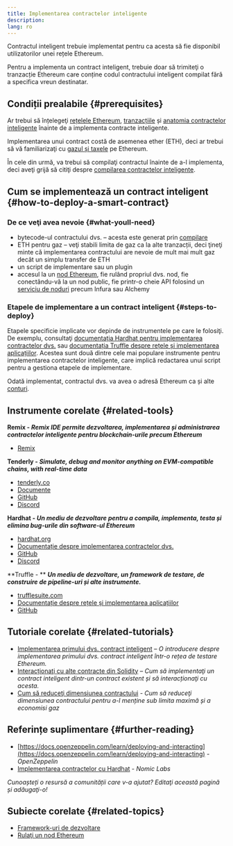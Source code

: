 ```yaml
---
title: Implementarea contractelor inteligente
description:
lang: ro
---
```


Contractul inteligent trebuie implementat pentru ca acesta să fie disponibil utilizatorilor unei rețele Ethereum.

Pentru a implementa un contract inteligent, trebuie doar să trimiteţi o tranzacție Ethereum care conține codul contractului inteligent compilat fără a specifica vreun destinatar.

## Condiții prealabile {#prerequisites}

Ar trebui să înțelegeţi [rețelele Ethereum](/developers/docs/networks/), [tranzacțiile](/developers/docs/transactions/) și [anatomia contractelor inteligente](/developers/docs/smart-contract/anatomy/) înainte de a implementa contracte inteligente.

Implementarea unui contract costă de asemenea ether (ETH), deci ar trebui să vă familiarizaţi cu [gazul și taxele](/developers/docs/gas/) pe Ethereum.

În cele din urmă, va trebui să compilaţi contractul înainte de a-l implementa, deci aveţi grijă să citiţi despre [compilarea contractelor inteligente](/developers/docs/smart-contracts/compiling/).

## Cum se implementează un contract inteligent {#how-to-deploy-a-smart-contract}

### De ce veţi avea nevoie {#what-youll-need}

- bytecode-ul contractului dvs. – acesta este generat prin [compilare](/developers/docs/smart-contracts/compiling/)
- ETH pentru gaz – veţi stabili limita de gaz ca la alte tranzacții, deci ţineţi minte că implementarea contractului are nevoie de mult mai mult gaz decât un simplu transfer de ETH
- un script de implementare sau un plugin
- accesul la un [nod Ethereum](/developers/docs/nodes-and-clients/), fie rulând propriul dvs. nod, fie conectându-vă la un nod public, fie printr-o cheie API folosind un [serviciu de noduri](/developers/docs/nodes-and-clients/nodes-as-a-service/) precum Infura sau Alchemy

### Etapele de implementare a un contract inteligent {#steps-to-deploy}

Etapele specificie implicate vor depinde de instrumentele pe care le folosiţi. De exemplu, consultaţi [documentația Hardhat pentru implementarea contractelor dvs.](https://hardhat.org/guides/deploying.html) sau [documentația Truffle despre rețele și implementarea aplicațiilor](https://www.trufflesuite.com/docs/truffle/advanced/networks-and-app-deployment). Acestea sunt două dintre cele mai populare instrumente pentru implementarea contractelor inteligente, care implică redactarea unui script pentru a gestiona etapele de implementare.

Odată implementat, contractul dvs. va avea o adresă Ethereum ca și alte [conturi](/developers/docs/accounts/).

## Instrumente corelate {#related-tools}

**Remix - _Remix IDE permite dezvoltarea, implementarea și administrarea contractelor inteligente pentru blockchain-urile precum Ethereum_**

- [Remix](https://remix.ethereum.org)

**Tenderly - _Simulate, debug and monitor anything on EVM-compatible chains, with real-time data_**

- [tenderly.co](https://tenderly.co/)
- [Documente](https://docs.tenderly.co/)
- [GitHub](https://github.com/Tenderly)
- [Discord](https://discord.gg/eCWjuvt)

**Hardhat - _Un mediu de dezvoltare pentru a compila, implementa, testa și elimina bug-urile din software-ul Ethereum_**

- [hardhat.org](https://hardhat.org/getting-started/)
- [Documentație despre implementarea contractelor dvs.](https://hardhat.org/guides/deploying.html)
- [GitHub](https://github.com/nomiclabs/hardhat)
- [Discord](https://discord.com/invite/TETZs2KK4k)

**Truffle - ** **_Un mediu de dezvoltare, un framework de testare, de construire de pipeline-uri și alte instrumente._**

- [trufflesuite.com](https://www.trufflesuite.com/)
- [Documentație despre rețele și implementarea aplicațiilor](https://www.trufflesuite.com/docs/truffle/advanced/networks-and-app-deployment)
- [GitHub](https://github.com/trufflesuite/truffle)

## Tutoriale corelate {#related-tutorials}

- [Implementarea primului dvs. contract inteligent](/developers/tutorials/deploying-your-first-smart-contract/) _– O introducere despre implementarea primului dvs. contract inteligent într-o rețea de testare Ethereum._
- [Interacționaţi cu alte contracte din Solidity](/developers/tutorials/interact-with-other-contracts-from-solidity/) _– Cum să implementaţi un contract inteligent dintr-un contract existent și să interacționaţi cu acesta._
- [Cum să reduceţi dimensiunea contractului](/developers/tutorials/downsizing-contracts-to-fight-the-contract-size-limit/) _- Cum să reduceţi dimensiunea contractului pentru a-l menține sub limita maximă și a economisi gaz_

## Referințe suplimentare {#further-reading}

- [https://docs.openzeppelin.com/learn/deploying-and-interacting](https://docs.openzeppelin.com/learn/deploying-and-interacting) - _OpenZeppelin_
- [Implementarea contractelor cu Hardhat](https://hardhat.org/guides/deploying.html) - _Nomic Labs_

_Cunoașteți o resursă a comunității care v-a ajutat? Editaţi această pagină și adăugaţi-o!_

## Subiecte corelate {#related-topics}

- [Framework-uri de dezvoltare](/developers/docs/frameworks/)
- [Rulaţi un nod Ethereum](/developers/docs/nodes-and-clients/run-a-node/)
